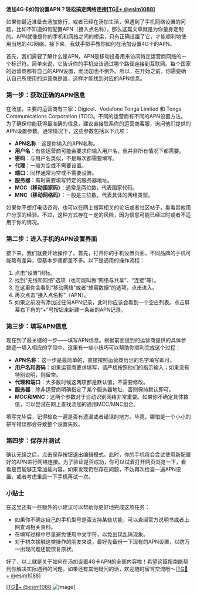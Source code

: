 **汤加4G卡如何设置APN？轻松搞定网络连接[[TG💪+ @esim1088](https://t.me/s/esim1088)]**

如果你最近准备去汤加旅行，或者已经在汤加生活，但遇到了手机网络设置的问题，比如不知道如何配置APN（接入点名称），那么这篇文章就是为你量身定制的。APN就像是你的手机和网络之间的桥梁，只有正确设置了它，才能顺利地使用当地的4G网络。接下来，我就手把手教你如何在汤加设置4G卡的APN。

首先，我们需要了解什么是APN。APN是移动设备用来访问特定运营商网络的一个标识符。简单来说，它告诉你的手机应该通过哪个路径连接到互联网。每个国家的运营商都有自己的APN设置，而汤加也不例外。所以，在开始之前，你需要确认自己所使用的运营商是谁，这样才能找到对应的APN信息。

### 第一步：获取正确的APN信息

在汤加，主要的运营商有三家：Digicel、Vodafone Tonga Limited 和 Tonga Communications Corporation (TCC)。不同的运营商有不同的APN设置方法。为了确保你能获得最准确的信息，建议直接联系你的运营商客服，询问他们提供的APN设置参数。通常情况下，这些参数包括以下几项：

- **APN名称**：这是你输入的APN名称。
- **用户名**：有些运营商可能会要求你输入用户名，但并非所有情况下都需要。
- **密码**：与用户名类似，不是每次都需要填写。
- **代理**：一般为空或不需要设置。
- **端口**：同样通常为空或不需要设置。
- **服务器**：有时需要填写特定的服务器地址。
- **MCC（移动国家码）**：通常是两位数，代表国家代码。
- **MNC（移动网络码）**：一般是三位数，代表具体的网络类型。

如果你不想打电话咨询，也可以在网上搜索相关的论坛或者社区帖子，看看其他用户分享的经验。不过，这种方式存在一定的风险，因为信息可能已经过时或者不适用于你的情况。

### 第二步：进入手机的APN设置界面

接下来，我们就要开始操作了。首先，打开你的手机设置页面。不同品牌的手机可能略有差异，但基本步骤都差不多。以下是通用的操作流程：

1. 点击“设置”图标。
2. 找到“无线和网络”选项（也可能叫做“网络与共享”、“连接”等）。
3. 在这里你会看到“移动网络”或者“蜂窝数据”的选项，点击进入。
4. 再次点击“接入点名称”（APN）。
5. 如果之前没有添加过任何APN记录，此时你应该会看到一个空白列表。点击屏幕右下角的“+”号按钮来新建一条新的APN记录。

### 第三步：填写APN信息

现在到了最关键的一步——填写APN信息。根据前面提到的运营商提供的具体参数逐一填入相应的字段中。这里有一些小技巧可以帮助你顺利完成这个过程：

- **APN名称**：这一步是最简单的，直接按照运营商给出的名字填写即可。
- **用户名和密码**：如果运营商要求填写，请严格按照他们的指示输入；如果没有特别说明，则留空。
- **代理和端口**：大多数时候这两项都是默认值，不需要修改。
- **服务器**：除非运营商明确指定了某个服务器地址，否则保持默认即可。
- **MCC和MNC**：这两个参数对于自动识别网络非常重要。如果你不确定具体数值，可以尝试在网上查找汤加的通用MCC/MNC组合。

填写完毕后，记得检查一遍是否有遗漏或者错误的地方。毕竟，哪怕是一个小小的拼写错误都会导致整个设置失败。

### 第四步：保存并测试

确认无误之后，点击保存按钮退出编辑模式。此时，你的手机将会尝试使用新配置好的APN进行网络连接。为了验证是否成功，你可以试着打开网页浏览一下，看看是否能够正常加载内容。如果发现仍然存在问题，不妨再次检查一遍APN设置，或者考虑重启一下手机再试一次。

### 小贴士

在这里还有一些额外的小建议可以帮助你更好地完成这项任务：

- 如果你不确定自己的手机型号是否支持某些功能，可以查阅官方说明书或者上网查询相关资料。
- 在填写过程中尽量避免使用中文字符，以免出现乱码现象。
- 对于初次接触这类操作的朋友来说，最好先备份一下现有的APN设置，以防万一出现问题还能恢复原状。

好了，以上就是关于如何在汤加设置4G卡APN的全部内容啦！希望这篇指南能帮到你解决实际遇到的问题。如果还有其他疑问的话，欢迎随时留言交流哦～[[TG💪+ @esim1088](https://t.me/s/esim1088)]

[[TG💪+ @esim1088](https://t.me/s/esim1088) ![Image](https://i.postimg.cc/4NQfJmqS/Snipaste-2025-05-13-00-14-12.png)]